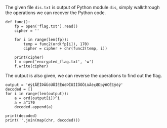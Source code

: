 
The given file ``dis.txt`` is output of Python module ``dis``, simply walkthrough the operations we can recover the Python code.

```
def func():
    fp = open('flag.txt').read()
    cipher = ''

    for i in range(len(fp)):
        temp = func2(ord(fp[i]), 170)
        cipher = cipher + chr(func2(temp, i))

    print(cipher)
    f = open('encrypted_flag.txt', 'w')
    f.write(cipher)
```

The output is also given, we can reverse the operations to find out the flag.

```
output = 'éÿîÅËÎÞÃÙóÙÕÎÈÊúèÞÎÜÌÌÕÓÕìùÂéçÆÐþÿñÖËîÿôÿ'
decoded = []
for i in range(len(output)):
    a = ord(output[i])^i
    a = a^170
    decoded.append(a)

print(decoded)
print(''.join(map(chr, decoded)))
```
